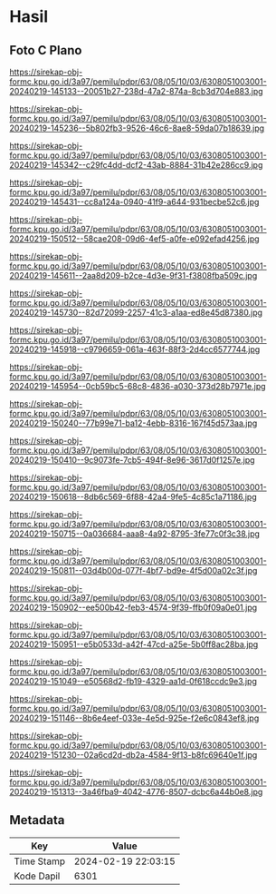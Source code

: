 # Hasil

## Foto C Plano

https://sirekap-obj-formc.kpu.go.id/3a97/pemilu/pdpr/63/08/05/10/03/6308051003001-20240219-145133--20051b27-238d-47a2-874a-8cb3d704e883.jpg

https://sirekap-obj-formc.kpu.go.id/3a97/pemilu/pdpr/63/08/05/10/03/6308051003001-20240219-145236--5b802fb3-9526-46c6-8ae8-59da07b18639.jpg

https://sirekap-obj-formc.kpu.go.id/3a97/pemilu/pdpr/63/08/05/10/03/6308051003001-20240219-145342--c29fc4dd-dcf2-43ab-8884-31b42e286cc9.jpg

https://sirekap-obj-formc.kpu.go.id/3a97/pemilu/pdpr/63/08/05/10/03/6308051003001-20240219-145431--cc8a124a-0940-41f9-a644-931becbe52c6.jpg

https://sirekap-obj-formc.kpu.go.id/3a97/pemilu/pdpr/63/08/05/10/03/6308051003001-20240219-150512--58cae208-09d6-4ef5-a0fe-e092efad4256.jpg

https://sirekap-obj-formc.kpu.go.id/3a97/pemilu/pdpr/63/08/05/10/03/6308051003001-20240219-145611--2aa8d209-b2ce-4d3e-9f31-f3808fba509c.jpg

https://sirekap-obj-formc.kpu.go.id/3a97/pemilu/pdpr/63/08/05/10/03/6308051003001-20240219-145730--82d72099-2257-41c3-a1aa-ed8e45d87380.jpg

https://sirekap-obj-formc.kpu.go.id/3a97/pemilu/pdpr/63/08/05/10/03/6308051003001-20240219-145918--c9796659-061a-463f-88f3-2d4cc6577744.jpg

https://sirekap-obj-formc.kpu.go.id/3a97/pemilu/pdpr/63/08/05/10/03/6308051003001-20240219-145954--0cb59bc5-68c8-4836-a030-373d28b7971e.jpg

https://sirekap-obj-formc.kpu.go.id/3a97/pemilu/pdpr/63/08/05/10/03/6308051003001-20240219-150240--77b99e71-ba12-4ebb-8316-167f45d573aa.jpg

https://sirekap-obj-formc.kpu.go.id/3a97/pemilu/pdpr/63/08/05/10/03/6308051003001-20240219-150410--9c9073fe-7cb5-494f-8e96-3617d0f1257e.jpg

https://sirekap-obj-formc.kpu.go.id/3a97/pemilu/pdpr/63/08/05/10/03/6308051003001-20240219-150618--8db6c569-6f88-42a4-9fe5-4c85c1a71186.jpg

https://sirekap-obj-formc.kpu.go.id/3a97/pemilu/pdpr/63/08/05/10/03/6308051003001-20240219-150715--0a036684-aaa8-4a92-8795-3fe77c0f3c38.jpg

https://sirekap-obj-formc.kpu.go.id/3a97/pemilu/pdpr/63/08/05/10/03/6308051003001-20240219-150811--03d4b00d-077f-4bf7-bd9e-4f5d00a02c3f.jpg

https://sirekap-obj-formc.kpu.go.id/3a97/pemilu/pdpr/63/08/05/10/03/6308051003001-20240219-150902--ee500b42-feb3-4574-9f39-ffb0f09a0e01.jpg

https://sirekap-obj-formc.kpu.go.id/3a97/pemilu/pdpr/63/08/05/10/03/6308051003001-20240219-150951--e5b0533d-a42f-47cd-a25e-5b0ff8ac28ba.jpg

https://sirekap-obj-formc.kpu.go.id/3a97/pemilu/pdpr/63/08/05/10/03/6308051003001-20240219-151049--e50568d2-fb19-4329-aa1d-0f618ccdc9e3.jpg

https://sirekap-obj-formc.kpu.go.id/3a97/pemilu/pdpr/63/08/05/10/03/6308051003001-20240219-151146--8b6e4eef-033e-4e5d-925e-f2e6c0843ef8.jpg

https://sirekap-obj-formc.kpu.go.id/3a97/pemilu/pdpr/63/08/05/10/03/6308051003001-20240219-151230--02a6cd2d-db2a-4584-9f13-b8fc69640e1f.jpg

https://sirekap-obj-formc.kpu.go.id/3a97/pemilu/pdpr/63/08/05/10/03/6308051003001-20240219-151313--3a46fba9-4042-4776-8507-dcbc6a44b0e8.jpg


## Metadata

| Key        | Value               |
| ---------- | ------------------- |
| Time Stamp | 2024-02-19 22:03:15 |
| Kode Dapil | 6301                |



